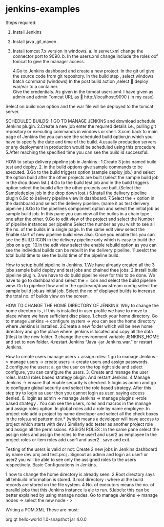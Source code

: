 # jenkins-examples

Steps required:

1.	Install Jenkins
2.	Install java ,git,maven .
3.	Install tomcat 7.x version in windows. 
a.	In server.xml change the  connector port to 9090.
b.	In the users.xml change include the roles oof tomcat to give the manager access.
 		<role rolename="manager-gui"/>
  		<role rolename="manager-script"/>
  		<user username="admin" password="admin" roles="manager-gui,manager-script"/>

       4.Go to Jenkins dashboard and create a new project.
	In the git url give the source code from git repository.
	In the build step , select windows batch command (windows)
	In the post build action ,select  deploy war/ear to a container.	
			Give the credentials. As given in the tomcat users.xml.
			I have given as admin and admin 
			Tomcat URL as  http://localhost:9090 ( in my case)

Select on build now option and the war file will be deployed to the tomcat server.


SCHEDULEC BUILDS:
1.GO TO MANAGE JENKINS and download schedule  Jenkins plugin.
2.Create a new job enter the required details i.e., pulling git repository or executing commands in windows or shell.
3.com back to main page of Jenkins the you can see the scheduled build option,in which you have to specify the date and time of the build.
4.usually production servers  or any deployment in production would be scheduled using this procedure.
5.After reaching the specified time you can see the build id successful.

HOW to setup delivery pipeline job in Jenkins.:
1.Create 3 jobs named build test and deploy.
2. in the build options give sample commands to be executed.
3.Go to the build triggers option (sample deploy job.) and select the option build after the other projects are built (select the sample build job in the drop down list.)
4.Go to the build test job and in the build triggers option select the buoild after the other projects are built.(Select the Sampledeploy job in the drop down lost.)
5.Install the delivery pipeline plugin 
6.Go to delivery pipeline view in dashboard.
7.Select the + option in the dashboard and select the delivery pipeline. (name it as test delivery pipeline.)
8.Go to the pipelines component option and select the initial job as sample build job.
In this pane you can view all the builds in a chain type , one after the other.
9.Go to edit view of the project and select the Number of pipeline instances per pipeline 
Select the  number as you wish to see all  the no. of the builds in a single page.
In the same edit view select the Enable start of new pipeline build view also. Once you enable this you can see the  BUILD ICON  in the delivery pipeline only which is easy to build the jobs on a go.
10.In the edit view select the enable rebuild option as you can see the individual builds can be rebuilt in the delivery pipeline.
11.seelct the total build time to see the build time of the pipeline build.

How to setup build pipeline in Jenkins.
1.We have already created all the 3 jobs sample build deploy and test jobs and chained thee jobs.
2.install build pipeline plugin.
3.we have to do build pipeline view for this to be done.
We have to go to dashboard and select the + icon and select the build pipeline view.
Go to pipeline flow and in the upstream/downstream config select the sample build job.as initial job.
Select the no of displayed builds to increase the total no. of builds view on the screen.

HOW TO CHANGE THE HOME DIRECTORY OF JENKINS:
Why to  change the home directory is , if this is installed in user profile we have to move to place where we have sufficient disc place.
1.check your home directory.
Go to manage Jenkins -> configure system -> you can see the  home directory where Jenkins is installed.
2.Create a new folder which will be new home directory and go the place where  .jenkins is located and copy all the data (files) to the new folder.
3.change the environment variable JENKINS_HOME and set to new folder.
4.restart Jenkins “Java -jar Jenkins.war.” or restart Jenkins.

How to create users manage users + assign roles:
1.go to manage Jenkins -> manage users -> create users -> create users and assign passwords.
2.configure the users:
     a. go the user on the top right side and select configure, you can canfigure the users.
3. Create and manage the user roles.
     Install roles based strategy plugin. And restart Jenkins.
4.Manage Jenkins -> ensure that enable security is checked. 
5.login as admin and go to configure global security and select the role based strategy.
 After this step try to login as user then you cannot login as user, saying access denied.
6. login as admin -> manage Jenkins -> manage plugins ->role based strategy .
You can see the users, roles and macros in the manage and assign roles option.
	In global roles add a role by name employee.
              In project role add a project by name developer and select all the check boxes in the roles.and patterm dev.* (which means a developer will have access to project which starts with dev.)
              Similarly add tester as another project role and assign all the permissions.
ASSIGN ROLES :
              In the same pane select the assign roles and assign the roles to the user1 and user2 as employee 
              In the project roles  or item roles add user1 and user2 . save and exit.

Testing of the users is valid  or not:
Create 2 new jobs in Jenkins dashboard by name dev.proj and test.proj .
Signout as admin and login as user1 or user2 you will be able to see only the assigned roles to the users respectively.
Basic Configurations in Jenkins.

1.how to change the home directory is already seen.
2.Root directory says all tehbuild information  is stored.
3.root directory : where al the build records are stored on the file system.
4.No. of executors means the no. of parallel jobs that this Jenkins instance is ale to run.
5.labels: this can be better explained by using manage nodes.
Go to manage Jenkins -> manage nodes -> select the new node - >


Writing a POM.XML These are must:

<project>
	<groupId>org.qt</groupId>
	<artifactId>hello-world</artifactId>
	<version>1.0-snapshot</version>
	<packaging> jar </packaging>
	<modelVersion>4.0.0 </modelVersion>
</project>



